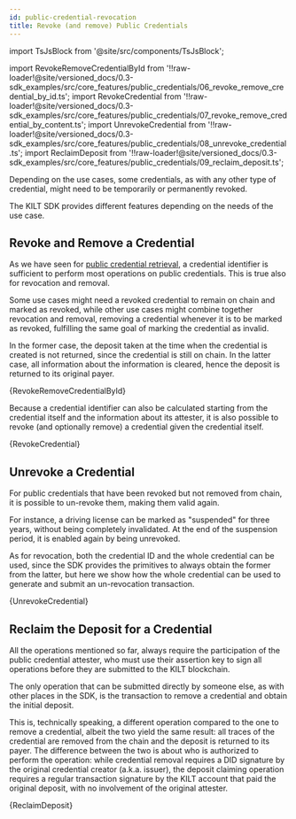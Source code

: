 ```yaml
---
id: public-credential-revocation
title: Revoke (and remove) Public Credentials
---
```


import TsJsBlock from '@site/src/components/TsJsBlock';

import RevokeRemoveCredentialById from '!!raw-loader!@site/versioned_docs/0.3-sdk_examples/src/core_features/public_credentials/06_revoke_remove_credential_by_id.ts';
import RevokeCredential from '!!raw-loader!@site/versioned_docs/0.3-sdk_examples/src/core_features/public_credentials/07_revoke_remove_credential_by_content.ts';
import UnrevokeCredential from '!!raw-loader!@site/versioned_docs/0.3-sdk_examples/src/core_features/public_credentials/08_unrevoke_credential.ts';
import ReclaimDeposit from '!!raw-loader!@site/versioned_docs/0.3-sdk_examples/src/core_features/public_credentials/09_reclaim_deposit.ts';

Depending on the use cases, some credentials, as with any other type of credential, might need to be temporarily or permanently revoked.

The KILT SDK provides different features depending on the needs of the use case.

## Revoke and Remove a Credential

As we have seen for [public credential retrieval][credential-retrieval], a credential identifier is sufficient to perform most operations on public credentials.
This is true also for revocation and removal.

Some use cases might need a revoked credential to remain on chain and marked as revoked, while other use cases might combine together revocation and removal, removing a credential whenever it is to be marked as revoked, fulfilling the same goal of marking the credential as invalid.

In the former case, the deposit taken at the time when the credential is created is not returned, since the credential is still on chain.
In the latter case, all information about the information is cleared, hence the deposit is returned to its original payer.

<TsJsBlock>
  {RevokeRemoveCredentialById}
</TsJsBlock>

Because a credential identifier can also be calculated starting from the credential itself and the information about its attester, it is also possible to revoke (and optionally remove) a credential given the credential itself.

<TsJsBlock>
  {RevokeCredential}
</TsJsBlock>

## Unrevoke a Credential

For public credentials that have been revoked but not removed from chain, it is possible to un-revoke them, making them valid again.

For instance, a driving license can be marked as "suspended" for three years, without being completely invalidated.
At the end of the suspension period, it is enabled again by being unrevoked.

As for revocation, both the credential ID and the whole credential can be used, since the SDK provides the primitives to always obtain the former from the latter, but here we show how the whole credential can be used to generate and submit an un-revocation transaction.

<TsJsBlock>
  {UnrevokeCredential}
</TsJsBlock>

## Reclaim the Deposit for a Credential

All the operations mentioned so far, always require the participation of the public credential attester, who must use their assertion key to sign all operations before they are submitted to the KILT blockchain.

The only operation that can be submitted directly by someone else, as with other places in the SDK, is the transaction to remove a credential and obtain the initial deposit.

This is, technically speaking, a different operation compared to the one to remove a credential, albeit the two yield the same result: all traces of the credential are removed from the chain and the deposit is returned to its payer.
The difference between the two is about who is authorized to perform the operation: while credential removal requires a DID signature by the original credential creator (a.k.a. issuer), the deposit claiming operation requires a regular transaction signature by the KILT account that paid the original deposit, with no involvement of the original attester.

<TsJsBlock>
  {ReclaimDeposit}
</TsJsBlock>

[credential-retrieval]: ./02_credential_retrieval.md